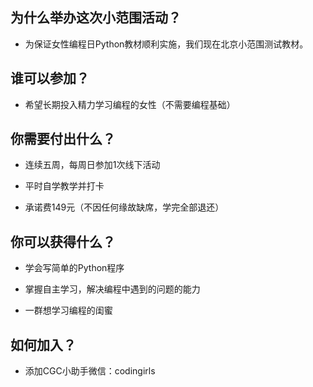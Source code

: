 ## 为什么举办这次小范围活动？

- 为保证女性编程日Python教材顺利实施，我们现在北京小范围测试教材。

## 谁可以参加？

- 希望长期投入精力学习编程的女性（不需要编程基础）

## 你需要付出什么？

- 连续五周，每周日参加1次线下活动

- 平时自学教学并打卡

- 承诺费149元（不因任何缘故缺席，学完全部退还）

## 你可以获得什么？

- 学会写简单的Python程序

- 掌握自主学习，解决编程中遇到的问题的能力

- 一群想学习编程的闺蜜

## 如何加入？

- 添加CGC小助手微信：codingirls
